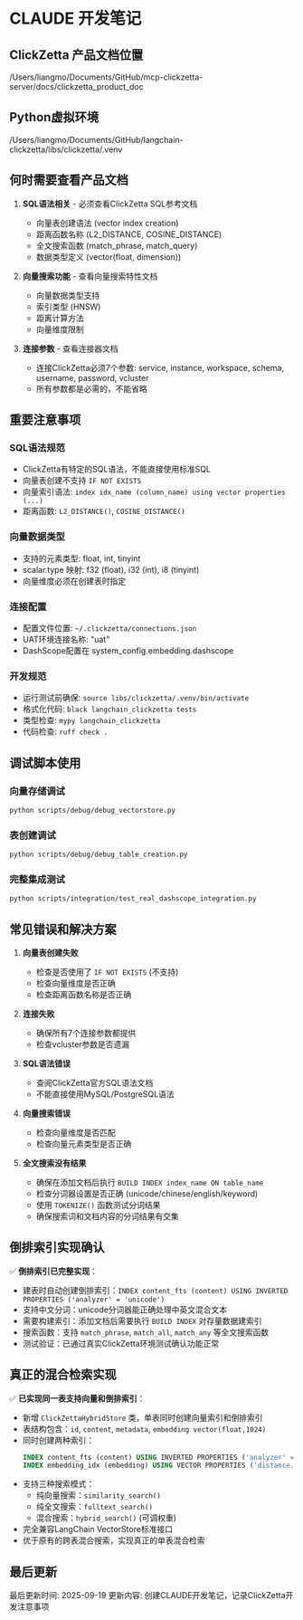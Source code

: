 # CLAUDE 开发笔记

## ClickZetta 产品文档位置

/Users/liangmo/Documents/GitHub/mcp-clickzetta-server/docs/clickzetta_product_doc

## Python虚拟环境

/Users/liangmo/Documents/GitHub/langchain-clickzetta/libs/clickzetta/.venv

## 何时需要查看产品文档

1. **SQL语法相关** - 必须查看ClickZetta SQL参考文档
   - 向量表创建语法 (vector index creation)
   - 距离函数名称 (L2_DISTANCE, COSINE_DISTANCE)
   - 全文搜索函数 (match_phrase, match_query)
   - 数据类型定义 (vector(float, dimension))

2. **向量搜索功能** - 查看向量搜索特性文档
   - 向量数据类型支持
   - 索引类型 (HNSW)
   - 距离计算方法
   - 向量维度限制

3. **连接参数** - 查看连接器文档
   - 连接ClickZetta必须7个参数: service, instance, workspace, schema, username, password, vcluster
   - 所有参数都是必需的，不能省略

## 重要注意事项

### SQL语法规范
- ClickZetta有特定的SQL语法，不能直接使用标准SQL
- 向量表创建不支持 `IF NOT EXISTS`
- 向量索引语法: `index idx_name (column_name) using vector properties (...)`
- 距离函数: `L2_DISTANCE()`, `COSINE_DISTANCE()`

### 向量数据类型
- 支持的元素类型: float, int, tinyint
- scalar.type 映射: f32 (float), i32 (int), i8 (tinyint)
- 向量维度必须在创建表时指定

### 连接配置
- 配置文件位置: `~/.clickzetta/connections.json`
- UAT环境连接名称: "uat"
- DashScope配置在 system_config.embedding.dashscope

### 开发规范
- 运行测试前确保: `source libs/clickzetta/.venv/bin/activate`
- 格式化代码: `black langchain_clickzetta tests`
- 类型检查: `mypy langchain_clickzetta`
- 代码检查: `ruff check .`

## 调试脚本使用

### 向量存储调试
```bash
python scripts/debug/debug_vectorstore.py
```

### 表创建调试
```bash
python scripts/debug/debug_table_creation.py
```

### 完整集成测试
```bash
python scripts/integration/test_real_dashscope_integration.py
```

## 常见错误和解决方案

1. **向量表创建失败**
   - 检查是否使用了 `IF NOT EXISTS` (不支持)
   - 检查向量维度是否正确
   - 检查距离函数名称是否正确

2. **连接失败**
   - 确保所有7个连接参数都提供
   - 检查vcluster参数是否遗漏

3. **SQL语法错误**
   - 查阅ClickZetta官方SQL语法文档
   - 不能直接使用MySQL/PostgreSQL语法

4. **向量搜索错误**
   - 检查向量维度是否匹配
   - 检查向量元素类型是否正确

5. **全文搜索没有结果**
   - 确保在添加文档后执行 `BUILD INDEX index_name ON table_name`
   - 检查分词器设置是否正确 (unicode/chinese/english/keyword)
   - 使用 `TOKENIZE()` 函数测试分词结果
   - 确保搜索词和文档内容的分词结果有交集

## 倒排索引实现确认

✅ **倒排索引已完整实现**：
- 建表时自动创建倒排索引：`INDEX content_fts (content) USING INVERTED PROPERTIES ('analyzer' = 'unicode')`
- 支持中文分词：unicode分词器能正确处理中英文混合文本
- 需要构建索引：添加文档后需要执行 `BUILD INDEX` 对存量数据建索引
- 搜索函数：支持 `match_phrase`, `match_all`, `match_any` 等全文搜索函数
- 测试验证：已通过真实ClickZetta环境测试确认功能正常

## 真正的混合检索实现

✅ **已实现同一表支持向量和倒排索引**：
- 新增 `ClickZettaHybridStore` 类，单表同时创建向量索引和倒排索引
- 表结构包含：`id`, `content`, `metadata`, `embedding vector(float,1024)`
- 同时创建两种索引：
  ```sql
  INDEX content_fts (content) USING INVERTED PROPERTIES ('analyzer' = 'unicode')
  INDEX embedding_idx (embedding) USING VECTOR PROPERTIES ('distance.function' = 'cosine_distance')
  ```
- 支持三种搜索模式：
  - 纯向量搜索：`similarity_search()`
  - 纯全文搜索：`fulltext_search()`
  - 混合搜索：`hybrid_search()` (可调权重)
- 完全兼容LangChain VectorStore标准接口
- 优于原有的跨表混合搜索，实现真正的单表混合检索

## 最后更新

最后更新时间: 2025-09-19
更新内容: 创建CLAUDE开发笔记，记录ClickZetta开发注意事项